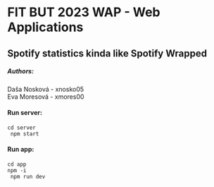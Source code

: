 # FIT BUT 2023 WAP - Web Applications
## Spotify statistics kinda like Spotify Wrapped

##### Authors:
Daša Nosková - xnosko05 <br />
Eva Moresová - xmores00 <br />

#### Run server:
`cd server` <br />
` npm start`
#### Run app:
`cd app` <br />
` npm -i ` <br />
` npm run dev`
